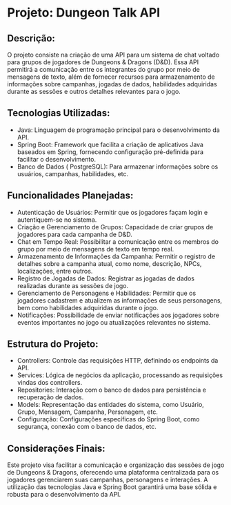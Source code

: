 # Projeto: Dungeon Talk API

## Descrição:
O projeto consiste na criação de uma API para um sistema de chat voltado para grupos de jogadores de Dungeons & Dragons (D&D). Essa API permitirá a comunicação entre os integrantes do grupo por meio de mensagens de texto, além de fornecer recursos para armazenamento de informações sobre campanhas, jogadas de dados, habilidades adquiridas durante as sessões e outros detalhes relevantes para o jogo.

## Tecnologias Utilizadas:
- Java: Linguagem de programação principal para o desenvolvimento da API.
- Spring Boot: Framework que facilita a criação de aplicativos Java baseados em Spring, fornecendo configuração pré-definida para facilitar o desenvolvimento.
- Banco de Dados ( PostgreSQL): Para armazenar informações sobre os usuários, campanhas, habilidades, etc.

## Funcionalidades Planejadas:
- Autenticação de Usuários: Permitir que os jogadores façam login e autentiquem-se no sistema.
- Criação e Gerenciamento de Grupos: Capacidade de criar grupos de jogadores para cada campanha de D&D.
- Chat em Tempo Real: Possibilitar a comunicação entre os membros do grupo por meio de mensagens de texto em tempo real.
- Armazenamento de Informações da Campanha: Permitir o registro de detalhes sobre a campanha atual, como nome, descrição, NPCs, localizações, entre outros.
- Registro de Jogadas de Dados: Registrar as jogadas de dados realizadas durante as sessões de jogo.
- Gerenciamento de Personagens e Habilidades: Permitir que os jogadores cadastrem e atualizem as informações de seus personagens, bem como habilidades adquiridas durante o jogo.
- Notificações: Possibilidade de enviar notificações aos jogadores sobre eventos importantes no jogo ou atualizações relevantes no sistema.

## Estrutura do Projeto:
- Controllers: Controle das requisições HTTP, definindo os endpoints da API.
- Services: Lógica de negócios da aplicação, processando as requisições vindas dos controllers.
- Repositories: Interação com o banco de dados para persistência e recuperação de dados.
- Models: Representação das entidades do sistema, como Usuário, Grupo, Mensagem, Campanha, Personagem, etc.
- Configuração: Configurações específicas do Spring Boot, como segurança, conexão com o banco de dados, etc.

## Considerações Finais:
Este projeto visa facilitar a comunicação e organização das sessões de jogo de Dungeons & Dragons, oferecendo uma plataforma centralizada para os jogadores gerenciarem suas campanhas, personagens e interações. A utilização das tecnologias Java e Spring Boot garantirá uma base sólida e robusta para o desenvolvimento da API.
